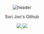 <div align="center">
  
![header](https://capsule-render.vercel.app/api?type=waving&color=0:e0c3fc,100:757bc8&height=300&section=header&text=Sori%20Joo's%20Github!&fontSize=90&animation=fadeIn&fontAlignY=38&desc=&descAlignY=51&descAlign=62&fontColor=FFFFFF)
<p align='center'> Sori Joo's Github </p>
<p align='center'>
  <a href="https://github.com/kyechan99/capsule-render/labels/Idea">
    <img src="https://img.shields.io/badge/IDEA%20ISSUE%20-%23F7DF1E.svg?&style=for-the-badge&&logoColor=white"/>
  </a>
  <a href="#demo">
    <img src="https://img.shields.io/badge/DEMO%20-%234FC08D.svg?&style=for-the-badge&&logoColor=white"/>
  </a>
</p>



<!--
### Hi there 👋


**sorijoo/sorijoo** is a ✨ _special_ ✨ repository because its `README.md` (this file) appears on your GitHub profile.

Here are some ideas to get you started:

- 🔭 I’m currently working on ...
- 🌱 I’m currently learning ...
- 👯 I’m looking to collaborate on ...
- 🤔 I’m looking for help with ...
- 💬 Ask me about ...
- 📫 How to reach me: ...
- 😄 Pronouns: ...
- ⚡ Fun fact: ...
-->
